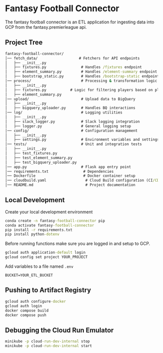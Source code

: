# Fantasy Football Connector

The fantasy football connector is an ETL application for ingesting data into GCP from the fantasy.premierleague api.

## Project Tree

```cmd
fantasy-football-connector/
│── fetch_data/                   # Fetchers for API endpoints
│   ├── __init__.py
│   ├── fixtures.py                # Handles /fixtures endpoint
│   ├── element_summary.py         # Handles /element-summary endpoint
│   ├── bootstrap_static.py        # Handles /bootstrap-static endpoint
│── process/                       # Processing & transformation logic
│   ├── __init__.py
│   ├── fixtures.py           # Logic for filtering players based on play history
│   ├── element_summary.py
│── upload/                        # Upload data to BigQuery
│   ├── __init__.py
│   ├── bigquery_uploader.py       # Handles BQ interactions
│── log/                           # Logging utilities
│   ├── __init__.py
│   ├── slack_logger.py            # Slack logging integration
│   ├── logger.py                  # General logging setup
│── config/                        # Configuration management
│   ├── __init__.py
│   ├── settings.py                # Environment variables and settings
│── tests/                         # Unit and integration tests
│   ├── __init__.py
│   ├── test_fixtures.py
│   ├── test_element_summary.py
│   ├── test_bigquery_uploader.py
│── app.py                         # Flask app entry point
│── requirements.txt                # Dependencies
│── Dockerfile                      # Docker container setup
│── cloudbuild.yaml                  # Cloud Build configuration (CI/CD)
│── README.md                        # Project documentation
```

## Local Development

Create your local development environment

```cmd
conda create -n fantasy-football-connector pip
conda activate fantasy-football-connector
pip install -r requirements.txt
pip install python-dotenv
```

Before running functions make sure you are logged in and setup to GCP.

```cmd
gcloud auth application-default login
gcloud config set project YOUR_PROJECT
```

Add variables to a file named `.env`

```.env
BUCKET=YOUR_ETL_BUCKET
```

## Pushing to Artifact Registry

```cmd
gcloud auth configure-docker
gcloud auth login
docker compose build
docker compose push
```

## Debugging the Cloud Run Emulator

```cmd
minikube -p cloud-run-dev-internal stop
minikube -p cloud-run-dev-internal start
```